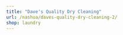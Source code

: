 ```yaml
---
title: "Dave's Quality Dry Cleaning"
url: /nashua/daves-quality-dry-cleaning-2/
shop: laundry
---
```

